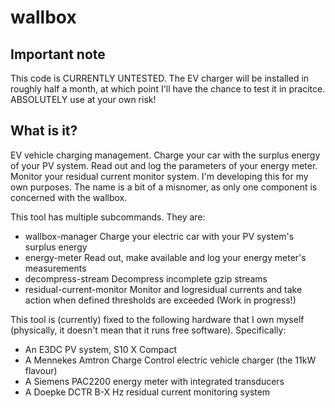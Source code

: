 # wallbox

## Important note

This code is CURRENTLY UNTESTED. The EV charger will be installed in
roughly half a month, at which point I'll have the chance to test it
in pracitce. ABSOLUTELY use at your own risk!

## What is it?

EV vehicle charging management. Charge your car with the surplus
energy of your PV system. Read out and log the parameters of your
energy meter. Monitor your residual current monitor system. I'm
developing this for my own purposes. The name is a bit of a misnomer,
as only one component is concerned with the wallbox.

This tool has multiple subcommands. They are:

  * wallbox-manager           Charge your electric car with your PV
                              system's surplus energy
  * energy-meter              Read out, make available and log your
                              energy meter's measurements
  * decompress-stream         Decompress incomplete gzip streams
  * residual-current-monitor  Monitor and logresidual currents and
                              take action when defined thresholds are
                              exceeded (Work in progress!) 

This tool is (currently) fixed to the following hardware that I own
myself (physically, it doesn't mean that it runs free software).
Specifically:

* An E3DC PV system, S10 X Compact
* A Mennekes Amtron Charge Control electric vehicle charger (the 11kW flavour)
* A Siemens PAC2200 energy meter with integrated transducers
* A Doepke DCTR B-X Hz residual current monitoring system


